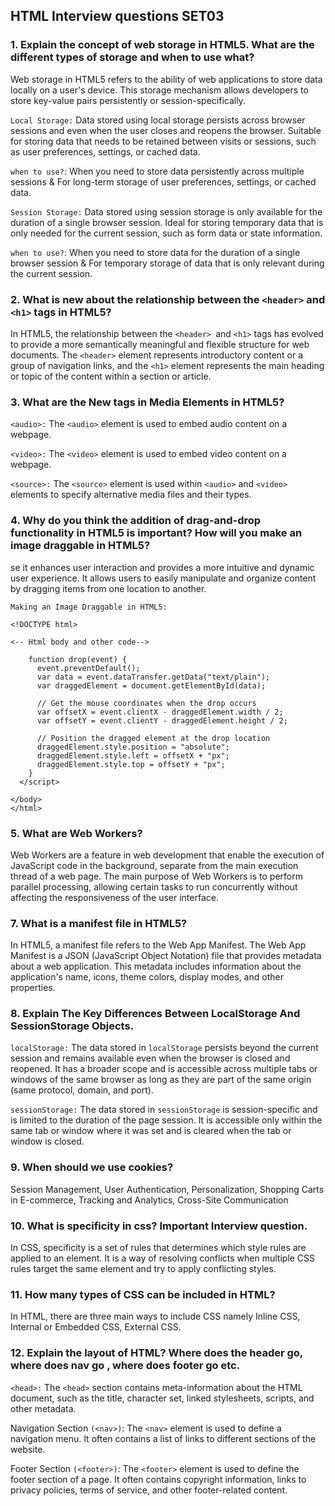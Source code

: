 ## HTML Interview questions SET03

### 1. Explain the concept of web storage in HTML5. What are the different types of storage and when to use what?

Web storage in HTML5 refers to the ability of web applications to store data locally on a user's device. This storage mechanism allows developers to store key-value pairs persistently or session-specifically.

`Local Storage:` Data stored using local storage persists across browser sessions and even when the user closes and reopens the browser. Suitable for storing data that needs to be retained between visits or sessions, such as user preferences, settings, or cached data.

`when to use?`: When you need to store data persistently across multiple sessions & For long-term storage of user preferences, settings, or cached data.

`Session Storage:` Data stored using session storage is only available for the duration of a single browser session. Ideal for storing temporary data that is only needed for the current session, such as form data or state information.

`when to use?`: When you need to store data for the duration of a single browser session & For temporary storage of data that is only relevant during the current session.

### 2. What is new about the relationship between the `<header>` and `<h1>` tags in HTML5?

In HTML5, the relationship between the `<header> `and `<h1>` tags has evolved to provide a more semantically meaningful and flexible structure for web documents. The `<header>` element represents introductory content or a group of navigation links, and the `<h1>` element represents the main heading or topic of the content within a section or article.

### 3. What are the New tags in Media Elements in HTML5?

`<audio>:` The `<audio>` element is used to embed audio content on a webpage.

`<video>:` The `<video>` element is used to embed video content on a webpage.

`<source>:` The `<source>` element is used within `<audio>` and `<video>` elements to specify alternative media files and their types.

### 4. Why do you think the addition of drag-and-drop functionality in HTML5 is important? How will you make an image draggable in HTML5?

se it enhances user interaction and provides a more intuitive and dynamic user experience. It allows users to easily manipulate and organize content by dragging items from one location to another.

`Making an Image Draggable in HTML5:`

```
<!DOCTYPE html>

<-- Html body and other code-->

    function drop(event) {
      event.preventDefault();
      var data = event.dataTransfer.getData("text/plain");
      var draggedElement = document.getElementById(data);

      // Get the mouse coordinates when the drop occurs
      var offsetX = event.clientX - draggedElement.width / 2;
      var offsetY = event.clientY - draggedElement.height / 2;

      // Position the dragged element at the drop location
      draggedElement.style.position = "absolute";
      draggedElement.style.left = offsetX + "px";
      draggedElement.style.top = offsetY + "px";
    }
  </script>

</body>
</html>
```

### 5. What are Web Workers?

Web Workers are a feature in web development that enable the execution of JavaScript code in the background, separate from the main execution thread of a web page. The main purpose of Web Workers is to perform parallel processing, allowing certain tasks to run concurrently without affecting the responsiveness of the user interface.

### 7. What is a manifest file in HTML5?

In HTML5, a manifest file refers to the Web App Manifest. The Web App Manifest is a JSON (JavaScript Object Notation) file that provides metadata about a web application. This metadata includes information about the application's name, icons, theme colors, display modes, and other properties.

### 8. Explain The Key Differences Between LocalStorage And SessionStorage Objects.

`localStorage:` The data stored in `localStorage` persists beyond the current session and remains available even when the browser is closed and reopened. It has a broader scope and is accessible across multiple tabs or windows of the same browser as long as they are part of the same origin (same protocol, domain, and port).

`sessionStorage:` The data stored in `sessionStorage` is session-specific and is limited to the duration of the page session. It is accessible only within the same tab or window where it was set and is cleared when the tab or window is closed.

### 9. When should we use cookies?

Session Management, User Authentication, Personalization, Shopping Carts in E-commerce, Tracking and Analytics, Cross-Site Communication

### 10. What is specificity in css? Important Interview question.

In CSS, specificity is a set of rules that determines which style rules are applied to an element. It is a way of resolving conflicts when multiple CSS rules target the same element and try to apply conflicting styles.

### 11. How many types of CSS can be included in HTML?

In HTML, there are three main ways to include CSS namely Inline CSS, Internal or Embedded CSS, External CSS.

### 12. Explain the layout of HTML? Where does the header go, where does nav go , where does footer go etc.

`<head>:` The `<head>` section contains meta-information about the HTML document, such as the title, character set, linked stylesheets, scripts, and other metadata.

Navigation Section `(<nav>)`: The `<nav>` element is used to define a navigation menu. It often contains a list of links to different sections of the website.

Footer Section `(<footer>)`: The `<footer>` element is used to define the footer section of a page. It often contains copyright information, links to privacy policies, terms of service, and other footer-related content.
